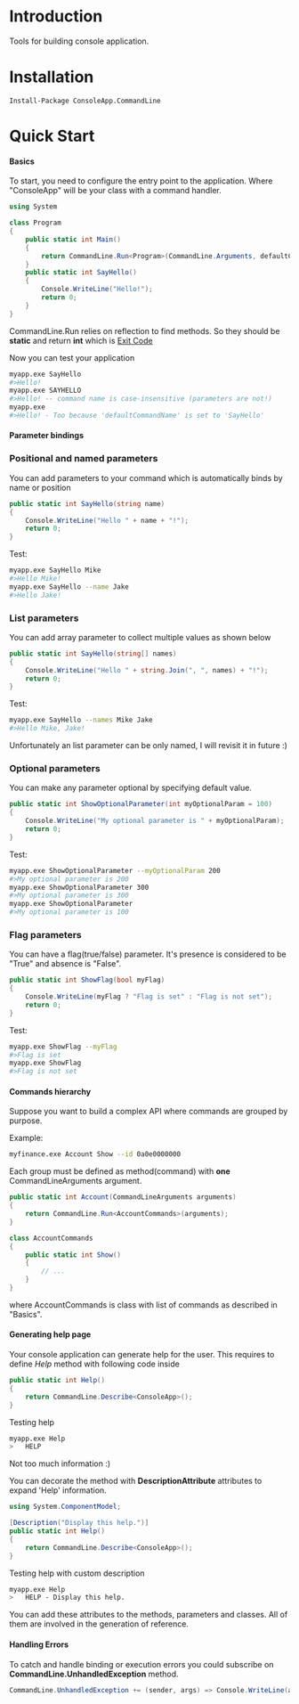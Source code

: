 Introduction
============
Tools for building console application.

Installation
============
```
Install-Package ConsoleApp.CommandLine
```

Quick Start
============
#### Basics
To start, you need to configure the entry point to the application. Where "ConsoleApp" will be your class with a command handler.
```csharp
using System

class Program
{
	public static int Main()
	{
		return CommandLine.Run<Program>(CommandLine.Arguments, defaultCommandName: "SayHello")
	}	
	public static int SayHello()
	{
		Console.WriteLine("Hello!");
		return 0;
	}
}
```
CommandLine.Run relies on reflection to find methods. So they should be **static** and return **int** which is [Exit Code](https://en.wikipedia.org/wiki/Exit_status)

Now you can test your application
```bash
myapp.exe SayHello 
#>Hello!
myapp.exe SAYHELLO
#>Hello! -- command name is case-insensitive (parameters are not!)
myapp.exe 
#>Hello! - Too because 'defaultCommandName' is set to 'SayHello'
```
#### Parameter bindings
### Positional and named parameters
You can add parameters to your command which is automatically binds by name or position
```csharp
public static int SayHello(string name)
{
	Console.WriteLine("Hello " + name + "!");
	return 0;
}
```
Test:
```bash
myapp.exe SayHello Mike 
#>Hello Mike!
myapp.exe SayHello --name Jake
#>Hello Jake!
```

### List  parameters
You can add array parameter to collect multiple values as shown below
```csharp
public static int SayHello(string[] names)
{
	Console.WriteLine("Hello " + string.Join(", ", names) + "!");
	return 0;
}
```
Test:
```bash
myapp.exe SayHello --names Mike Jake
#>Hello Mike, Jake!
```
Unfortunately an list parameter can be only named, I will revisit it in future :)

### Optional parameters
You can make any parameter optional by specifying default value.
```csharp
public static int ShowOptionalParameter(int myOptionalParam = 100)
{
	Console.WriteLine("My optional parameter is " + myOptionalParam);
	return 0;
}
```
Test:
```bash
myapp.exe ShowOptionalParameter --myOptionalParam 200
#>My optional parameter is 200
myapp.exe ShowOptionalParameter 300
#>My optional parameter is 300
myapp.exe ShowOptionalParameter
#>My optional parameter is 100
```

### Flag parameters
You can have a flag(true/false) parameter. It's presence is considered to be "True" and absence is "False".
```csharp
public static int ShowFlag(bool myFlag)
{
	Console.WriteLine(myFlag ? "Flag is set" : "Flag is not set");
	return 0;
}
```
Test:
```bash
myapp.exe ShowFlag --myFlag
#>Flag is set
myapp.exe ShowFlag
#>Flag is not set
```

#### Сommands hierarchy
Suppose you want to build a complex API where commands are grouped by purpose. 

Example:
```bash
myfinance.exe Account Show --id 0a0e0000000
```

Each group must be defined as method(command) with **one** CommandLineArguments argument.
```csharp
public static int Account(CommandLineArguments arguments)
{
	return CommandLine.Run<AccountCommands>(arguments);
}

class AccountCommands
{
	public static int Show()
	{
		// ...
	}
}
```
where AccountCommands is class with list of commands as described in "Basics". 

#### Generating help page
Your console application can generate help for the user. This requires to define *Help* method with following code inside
```csharp
public static int Help()
{
	return CommandLine.Describe<ConsoleApp>();
}
```
Testing help
```bash
myapp.exe Help
>	HELP
```
Not too much information :)

You can decorate the method with **DescriptionAttribute** attributes to expand 'Help' information.
```csharp
using System.ComponentModel;

[Description("Display this help.")]
public static int Help()
{
	return CommandLine.Describe<ConsoleApp>();
}
```
Testing help with custom description
```bash
myapp.exe Help
>	HELP - Display this help.
```
You can add these attributes to the methods, parameters and classes. All of them are involved in the generation of reference.

#### Handling Errors
To catch and handle binding or execution errors you could subscribe on **CommandLine.UnhandledException** method.
```csharp
CommandLine.UnhandledException += (sender, args) => Console.WriteLine(args.ExceptionObject.ToString());
```